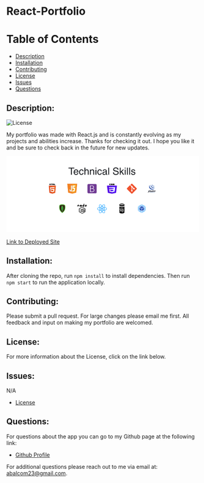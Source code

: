 # React-Portfolio

# Table of Contents

- [Description](#description)
- [Installation](#installation)
- [Contributing](#contributing)
- [License](#license)
- [Issues](#issues)
- [Questions](#questions)

## Description:
![License](https://img.shields.io/badge/License-ISC-blue.svg "License Badge")

My portfolio was made with React.js and is constantly evolving as my projects and abilities increase. Thanks for checking it out.  I hope you like it and be sure to check back in the future for new updates.

![React-Portfolio](src/assets/images/portfolioRM.png)

[Link to Deployed Site]()

## Installation:
After cloning the repo, run `npm install` to install dependencies. Then run `npm start` to run the application locally.

## Contributing:
Please submit a pull request.  For large changes please email me first. All feedback and input on making my portfolio are welcomed.

## License:
For more information about the License, click on the link below.

## Issues:
N/A

- [License](https://opensource.org/licenses/ISC)

##  Questions:
For questions about the app you can go to my 
Github page at the following link:

- [Github Profile](https://github.com/abalcs)

For additional questions please reach out to me via email at: abalcom23@gmail.com.